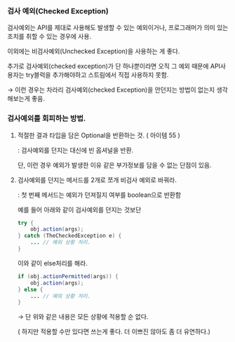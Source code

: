 ### 검사 예외(Checked Exception)

검사예외는 API를 제대로 사용해도 발생할 수 있는 예외이거나, 프로그래머가 의미 있는 조치를 취할 수 있는 경우에 사용.

이외에는 비검사예외(Unchecked Exception)을 사용하는 게 좋다.

추가로 검사예외(checked exception)가 단 하나뿐이라면 오직 그 예외 때문에 API사용자는 try블럭을 추가해야하고 스트림에서 직접 사용하지 못함.

→ 이런 경우는 차라리 검사예외(checked Exception)을 안던지는 방법이 없는지 생각해보는게 좋음.

### 검사예외를 회피하는 방법.

1. 적절한 결과 타입을 담은 Optional을 반환하는 것. ( 아이템 55 )
    
    : 검사예외를 던지는 대신에 빈 옵셔널을 반환.
    
    단, 이런 경우 예외가 발생한 이유 같은 부가정보를 담을 수 없는 단점이 있음.
    
2. 검사예외를 던지는 메서드를 2개로 쪼개 비검사 예외로 바꿔라.
    
    : 첫 번째 메서드는 예외가 던져질지 여부를 boolean으로 반환함
    
    예를 들어 아래와 같이 검사예외를 던지는 것보단
    
    ```java
    try {
    	obj.action(args);
    } catch (TheCheckedException e) {
    	... // 예외 상황 처리.
    }
    ```
    
    이와 같이 else처리를 해라.
    
    ```java
    if (obj.actionPermitted(args)) {
    	obj.action(args);
    } else {
    	... // 예외 상황 처리.
    }
    ```
    
    → 단 위와 같은 내용은 모든 상황에 적용할 순 없다.
    
    ( 하지만 적용할 수만 있다면 쓰는게 좋다. 더 이쁘진 않아도 좀 더 유연하다.)
